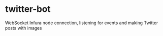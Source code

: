 # twitter-bot
WebSocket Infura node connection, listening for events and making Twitter posts with images
